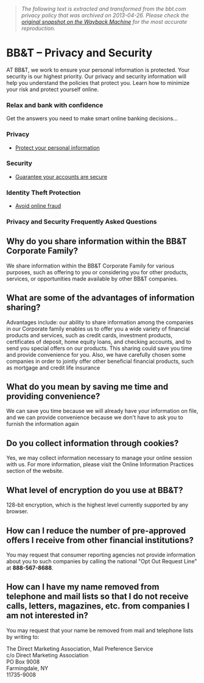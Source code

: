 > *The following text is extracted and transformed from the bbt.com privacy policy that was archived on 2013-04-26. Please check the [original snapshot on the Wayback Machine](https://web.archive.org/web/20130426211748id_/http%3A//www.bbt.com/bbtdotcom/privacy-and-security/default.page) for the most accurate reproduction.*

# BB&T – Privacy and Security

AT BB&T, we work to ensure your personal information is protected. Your security is our highest priority. Our privacy and security information will help you understand the policies that protect you. Learn how to minimize your risk and protect yourself online.

### Relax and bank with confidence

Get the answers you need to make smart online banking decisions...

### Privacy

  * [Protect your personal information](https://web.archive.org/bbtdotcom/privacy-and-security/privacy/default.page)



### Security

  * [Guarantee your accounts are secure](https://web.archive.org/bbtdotcom/privacy-and-security/security/default.page)



### Identity Theft Protection

  * [Avoid online fraud](https://web.archive.org/bbtdotcom/privacy-and-security/security/identity-theft/default.page)



### Privacy and Security Frequently Asked Questions

## Why do you share information within the BB&T Corporate Family?

We share information within the BB&T Corporate Family for various purposes, such as offering to you or considering you for other products, services, or opportunities made available by other BB&T companies.

## What are some of the advantages of information sharing?

Advantages include: our ability to share information among the companies in our Corporate family enables us to offer you a wide variety of financial products and services, such as credit cards, investment products, certificates of deposit, home equity loans, and checking accounts, and to send you special offers on our products. This sharing could save you time and provide convenience for you. Also, we have carefully chosen some companies in order to jointly offer other beneficial financial products, such as mortgage and credit life insurance

## What do you mean by saving me time and providing convenience?

We can save you time because we will already have your information on file, and we can provide convenience because we don't have to ask you to furnish the information again

## Do you collect information through cookies?

Yes, we may collect information necessary to manage your online session with us. For more information, please visit the Online Information Practices section of the website.

## What level of encryption do you use at BB&T? 

128-bit encryption, which is the highest level currently supported by any browser.

## How can I reduce the number of pre-approved offers I receive from other financial institutions?

You may request that consumer reporting agencies not provide information about you to such companies by calling the national "Opt Out Request Line" at **888-567-8688**.

## How can I have my name removed from telephone and mail lists so that I do not receive calls, letters, magazines, etc. from companies I am not interested in?

You may request that your name be removed from mail and telephone lists by writing to:

The Direct Marketing Association, Mail Preference Service  
c/o Direct Marketing Association  
PO Box 9008  
Farmingdale, NY  
11735-9008
